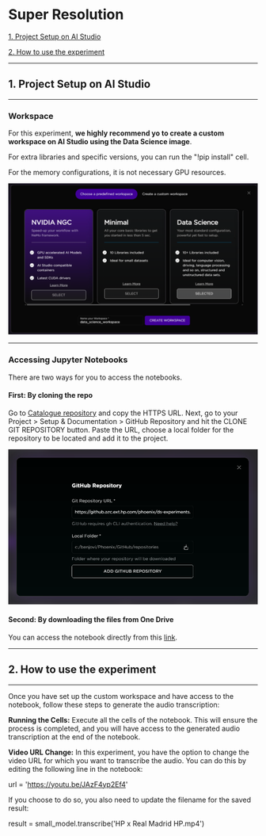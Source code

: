 # Super Resolution
<!-- ![alt](../../../images/BERT_QA_image.png) -->
<!-- colocar uma imagem aqui -->

 [1. Project Setup on AI Studio](#1-project-setup-on-ai-studio)

 [2. How to use the experiment](#2-how-to-use-the-experiment)
 
 ---

 ## 1. Project Setup on AI Studio
 ---
 ### Workspace
 For this experiment, **we highly recommend yo to create a custom workspace on AI Studio using the Data Science image**. 

 For extra libraries and specific versions, you can run the "!pip install" cell.
 
 For the memory configurations, it is not necessary GPU resources. 
 
 ![alt](../../images/ds_workspace.png)

---
 ### Accessing Jupyter Notebooks
 There are two ways for you to access the notebooks.
 #### First: By cloning the repo

Go to [Catalogue repository](https://github.azc.ext.hp.com/phoenix/ds-experiments/tree/draft/demo_catalogue) and copy the HTTPS URL. Next, go to your Project > Setup & Documentation > GitHub Repository and hit the CLONE GIT REPOSITORY button. Paste the URL, choose a local folder for the repository to be located and add it to the project.

![alt](../../images/CLONE_GITHUB_REPO.png)


 #### Second: By downloading the files from One Drive
You can access the notebook directly from this [link](https://hp-my.sharepoint.com/:u:/p/andressa_da-rosa/ESuqGi-9wFhKuIoowJi-ufcB32JWUVqvvIYrcThmbZwrTg?e=rc5uMv). 

 ---

 ## 2. How to use the experiment
 ---

Once you have set up the custom workspace and have access to the notebook, follow these steps to generate the audio transcription:

**Running the Cells:**
Execute all the cells of the notebook. This will ensure the process is completed, and you will have access to the generated audio transcription at the end of the notebook.

**Video URL Change:**
In this experiment, you have the option to change the video URL for which you want to transcribe the audio. You can do this by editing the following line in the notebook:

url = 'https://youtu.be/JAzF4yp2Ef4'

If you choose to do so, you also need to update the filename for the saved result:

result = small_model.transcribe('HP x Real Madrid  HP.mp4')